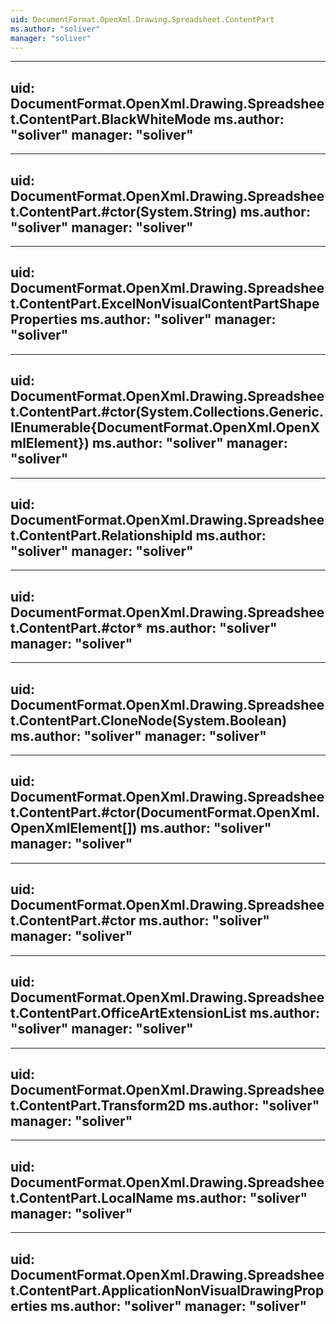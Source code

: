 ```yaml
---
uid: DocumentFormat.OpenXml.Drawing.Spreadsheet.ContentPart
ms.author: "soliver"
manager: "soliver"
---
```


---
uid: DocumentFormat.OpenXml.Drawing.Spreadsheet.ContentPart.BlackWhiteMode
ms.author: "soliver"
manager: "soliver"
---

---
uid: DocumentFormat.OpenXml.Drawing.Spreadsheet.ContentPart.#ctor(System.String)
ms.author: "soliver"
manager: "soliver"
---

---
uid: DocumentFormat.OpenXml.Drawing.Spreadsheet.ContentPart.ExcelNonVisualContentPartShapeProperties
ms.author: "soliver"
manager: "soliver"
---

---
uid: DocumentFormat.OpenXml.Drawing.Spreadsheet.ContentPart.#ctor(System.Collections.Generic.IEnumerable{DocumentFormat.OpenXml.OpenXmlElement})
ms.author: "soliver"
manager: "soliver"
---

---
uid: DocumentFormat.OpenXml.Drawing.Spreadsheet.ContentPart.RelationshipId
ms.author: "soliver"
manager: "soliver"
---

---
uid: DocumentFormat.OpenXml.Drawing.Spreadsheet.ContentPart.#ctor*
ms.author: "soliver"
manager: "soliver"
---

---
uid: DocumentFormat.OpenXml.Drawing.Spreadsheet.ContentPart.CloneNode(System.Boolean)
ms.author: "soliver"
manager: "soliver"
---

---
uid: DocumentFormat.OpenXml.Drawing.Spreadsheet.ContentPart.#ctor(DocumentFormat.OpenXml.OpenXmlElement[])
ms.author: "soliver"
manager: "soliver"
---

---
uid: DocumentFormat.OpenXml.Drawing.Spreadsheet.ContentPart.#ctor
ms.author: "soliver"
manager: "soliver"
---

---
uid: DocumentFormat.OpenXml.Drawing.Spreadsheet.ContentPart.OfficeArtExtensionList
ms.author: "soliver"
manager: "soliver"
---

---
uid: DocumentFormat.OpenXml.Drawing.Spreadsheet.ContentPart.Transform2D
ms.author: "soliver"
manager: "soliver"
---

---
uid: DocumentFormat.OpenXml.Drawing.Spreadsheet.ContentPart.LocalName
ms.author: "soliver"
manager: "soliver"
---

---
uid: DocumentFormat.OpenXml.Drawing.Spreadsheet.ContentPart.ApplicationNonVisualDrawingProperties
ms.author: "soliver"
manager: "soliver"
---
